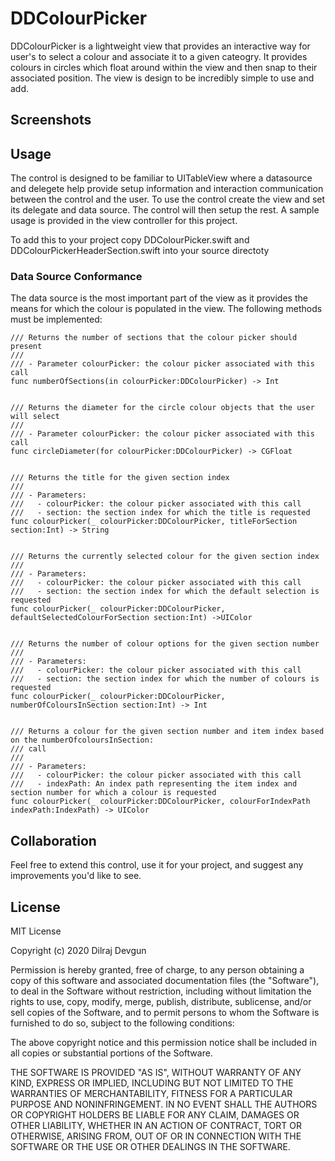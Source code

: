 # DDColourPicker

DDColourPicker is a lightweight view that provides an interactive way for user's to select a colour and associate it to a given cateogry. It provides colours in circles which float around within the view and then snap to their associated position. The view is design to be incredibly simple to use and add. 

## Screenshots



## Usage 

The control is designed to be familiar to UITableView where a datasource and delegete help provide setup information and interaction communication between the control and the user. To use the control create the view and set its delegate and data source. The control will then setup the rest. A sample usage is provided in the view controller for this project.

To add this to your project copy DDColourPicker.swift and DDColourPickerHeaderSection.swift into your source directoty

### Data Source Conformance 

The data source is the most important part of the view as it provides the means for which the colour is populated in the view.
The following methods must be implemented:
```
/// Returns the number of sections that the colour picker should present
///
/// - Parameter colourPicker: the colour picker associated with this call
func numberOfSections(in colourPicker:DDColourPicker) -> Int


/// Returns the diameter for the circle colour objects that the user will select
///
/// - Parameter colourPicker: the colour picker associated with this call
func circleDiameter(for colourPicker:DDColourPicker) -> CGFloat


/// Returns the title for the given section index
///
/// - Parameters:
///   - colourPicker: the colour picker associated with this call
///   - section: the section index for which the title is requested
func colourPicker(_ colourPicker:DDColourPicker, titleForSection section:Int) -> String


/// Returns the currently selected colour for the given section index
///
/// - Parameters:
///   - colourPicker: the colour picker associated with this call
///   - section: the section index for which the default selection is requested
func colourPicker(_ colourPicker:DDColourPicker, defaultSelectedColourForSection section:Int) ->UIColor


/// Returns the number of colour options for the given section number
///
/// - Parameters:
///   - colourPicker: the colour picker associated with this call
///   - section: the section index for which the number of colours is requested
func colourPicker(_ colourPicker:DDColourPicker, numberOfColoursInSection section:Int) -> Int


/// Returns a colour for the given section number and item index based on the numberOfcoloursInSection:
/// call
///
/// - Parameters:
///   - colourPicker: the colour picker associated with this call
///   - indexPath: An index path representing the item index and section number for which a colour is requested
func colourPicker(_ colourPicker:DDColourPicker, colourForIndexPath indexPath:IndexPath) -> UIColor
```

## Collaboration

Feel free to extend this control, use it for your project, and suggest any improvements you'd like to see. 

## License

MIT License

Copyright (c) 2020 Dilraj Devgun

Permission is hereby granted, free of charge, to any person obtaining a copy
of this software and associated documentation files (the "Software"), to deal
in the Software without restriction, including without limitation the rights
to use, copy, modify, merge, publish, distribute, sublicense, and/or sell
copies of the Software, and to permit persons to whom the Software is
furnished to do so, subject to the following conditions:

The above copyright notice and this permission notice shall be included in all
copies or substantial portions of the Software.

THE SOFTWARE IS PROVIDED "AS IS", WITHOUT WARRANTY OF ANY KIND, EXPRESS OR
IMPLIED, INCLUDING BUT NOT LIMITED TO THE WARRANTIES OF MERCHANTABILITY,
FITNESS FOR A PARTICULAR PURPOSE AND NONINFRINGEMENT. IN NO EVENT SHALL THE
AUTHORS OR COPYRIGHT HOLDERS BE LIABLE FOR ANY CLAIM, DAMAGES OR OTHER
LIABILITY, WHETHER IN AN ACTION OF CONTRACT, TORT OR OTHERWISE, ARISING FROM,
OUT OF OR IN CONNECTION WITH THE SOFTWARE OR THE USE OR OTHER DEALINGS IN THE
SOFTWARE.
